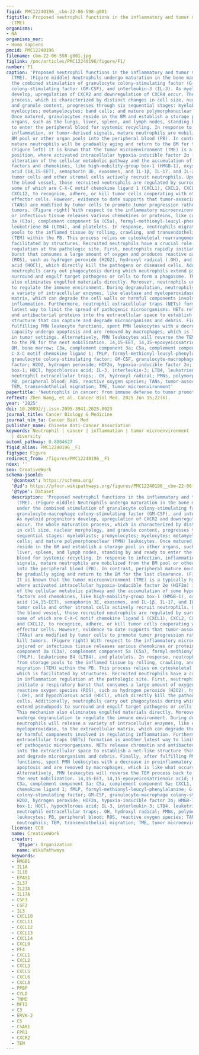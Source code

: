 ```yaml
---
figid: PMC12240196__cbm-22-06-598-g001
figtitle: Proposed neutrophil functions in the inflammatory and tumor microenvironment
  (TME)
organisms:
- NA
organisms_ner:
- Homo sapiens
pmcid: PMC12240196
filename: cbm-22-06-598-g001.jpg
figlink: /pmc/articles/PMC12240196/figure/F1/
number: F1
caption: 'Proposed neutrophil functions in the inflammatory and tumor microenvironment
  (TME). (Figure middle) Neutrophils undergo maturation in the bone marrow (BM) under
  the combined stimulation of granulocyte colony-stimulating factor (G-CSF), granulocyte-macrophage
  colony-stimulating factor (GM-CSF), and interleukin-3 (IL-3). As myeloid progenitors
  develop, upregulation of CXCR2 and downregulation of CXCR4 occur. The whole maturation
  process, which is characterized by distinct changes in cell size, nuclear morphology,
  and granule content, progresses through six sequential stages: myeloblasts; promyelocytes;
  myelocytes; metamyelocytes; band cells; and mature polymorphonuclear (PMN) leukocytes.
  Once matured, granulocytes reside in the BM and establish a storage pool in other
  organs, such as the lungs, liver, spleen, and lymph nodes, standing by and ready
  to enter the peripheral blood for systemic recycling. In response to infection,
  inflammation, or tumor-derived signals, mature neutrophils are mobilized from the
  BM pool or other organ pools into the peripheral blood (PB). In contrast, peripheral
  mature neutrophils will be gradually aging and return to the BM for the last clearance.
  (Figure left) It is known that the tumor microenvironment (TME) is a typically hypoxia
  position, where activated intracellular hypoxia-inducible factor 2α (HIF2α) induces
  alteration of the cellular metabolic pathway and the accumulation of some hypoxia-induced
  factors and chemokines, like high-mobility-group box-1 (HMGB-1), oxysterols, 14,15-epoxyeicosatrienoic
  acid (14,15-EET), semaphorin 3E, exosomes, and IL-1β, IL-17, and IL-23. In addition,
  tumor cells and other stromal cells actively recruit neutrophils. Upon crossing
  the blood vessel, those recruited neutrophils are regulated by surrounding chemokines,
  some of which are C-X-C motif chemokine ligand 1 (CXCL1), CXCL2, CXCL5, CXCL8, and
  CXCL12, to recognize, adhere, or kill tumor cells cooperating with other immune
  effector cells. However, evidence to date supports that tumor-associated neutrophils
  (TANs) are modified by tumor cells to promote tumor progression rather than to kill
  tumors. (Figure right) With respect to the inflammatory microenvironment, injured
  or infectious tissue releases various chemokines or proteins, like complement component
  3a (C3a), complement component 5a (C5a), formyl-methionyl-leucyl-phenylalanine (fMLP),
  leukotriene B4 (LTB4), and platelets. In response, neutrophils migrate from storage
  pools to the inflamed tissue by rolling, crawling, and transendothelial migration
  (TEM) within the PB. This process relies on cytoskeletal rearrangement, which is
  facilitated by structures. Recruited neutrophils have a crucial role in inflammation
  regulation at the pathologic site. First, neutrophils rapidly initiate a respiratory
  burst that consumes a large amount of oxygen and produces reactive oxygen species
  (ROS), such as hydrogen peroxide (H2O2), hydroxyl radical (.OH), and hypochlorous
  acid (HOCl), which directly kill the pathogens or diseased cells. Additionally,
  neutrophils carry out phagocytosis during which neutrophils extend pseudopods to
  surround and engulf target pathogens or cells to form a phagosome. This mechanism
  also eliminates engulfed materials directly. Moreover, neutrophils undergo degranulation
  to regulate the immune environment. During degranulation, neutrophils will release
  a variety of intracellular enzymes, like elastase and myeloperoxidase, to the extracellular
  matrix, which can degrade the cell walls or harmful components involved in regulating
  inflammation. Furthermore, neutrophil extracellular traps (NETs) formation is another
  latest way to limit the spread of pathogenic microorganisms. NETs release chromatin
  and antibacterial proteins into the extracellular space to establish a net-like
  structure that can capture and degrade microorganisms and debris. Finally, after
  fulfilling PMN leukocyte functions, spent PMN leukocytes with a decrease in proinflammatory
  capacity undergo apoptosis and are removed by macrophages, which is like what occurs
  in tumor settings. Alternatively, PMN leukocytes will reverse the TEM process back
  to the PB for the next mobilization. 14,15-EET, 14,15-epoxyeicosatrienoic acid;
  BM, bone marrow; C3a, complement component 3a; C5a, complement component 5a; CXCL1,
  C-X-C motif chemokine ligand 1; fMLP, formyl-methionyl-leucyl-phenylalanine; G-CSF,
  granulocyte colony-stimulating factor; GM-CSF, granulocyte-macrophage colony-stimulating
  factor; H2O2, hydrogen peroxide; HIF2α, hypoxia-inducible factor 2α; HMGB-1, high-mobility-group
  box-1; HOCl, hypochlorous acid; IL-3, interleukin-3; LTB4, leukotriene B4; NETs,
  neutrophil extracellular traps;. OH, hydroxyl radical; PMNs, polymorphonuclear leukocytes;
  PB, peripheral blood; ROS, reactive oxygen species; TANs, tumor-associated neutrophils;
  TEM, transendothelial migration; TME, tumor microenvironment'
papertitle: 'Neutrophils in cancer: from immune defense to tumor promotion'
reftext: Zhen Wang, et al. Cancer Biol Med. 2025 Jun 15;22(6).
year: '2025'
doi: 10.20892/j.issn.2095-3941.2025.0023
journal_title: Cancer Biology & Medicine
journal_nlm_ta: Cancer Biol Med
publisher_name: Chinese Anti-Cancer Association
keywords: Neutrophil | cancer | inflammation | tumor microenvironment | metastasis
  | diversity
automl_pathway: 0.8804627
figid_alias: PMC12240196__F1
figtype: Figure
redirect_from: /figures/PMC12240196__F1
ndex: ''
seo: CreativeWork
schema-jsonld:
  '@context': https://schema.org/
  '@id': https://pfocr.wikipathways.org/figures/PMC12240196__cbm-22-06-598-g001.html
  '@type': Dataset
  description: 'Proposed neutrophil functions in the inflammatory and tumor microenvironment
    (TME). (Figure middle) Neutrophils undergo maturation in the bone marrow (BM)
    under the combined stimulation of granulocyte colony-stimulating factor (G-CSF),
    granulocyte-macrophage colony-stimulating factor (GM-CSF), and interleukin-3 (IL-3).
    As myeloid progenitors develop, upregulation of CXCR2 and downregulation of CXCR4
    occur. The whole maturation process, which is characterized by distinct changes
    in cell size, nuclear morphology, and granule content, progresses through six
    sequential stages: myeloblasts; promyelocytes; myelocytes; metamyelocytes; band
    cells; and mature polymorphonuclear (PMN) leukocytes. Once matured, granulocytes
    reside in the BM and establish a storage pool in other organs, such as the lungs,
    liver, spleen, and lymph nodes, standing by and ready to enter the peripheral
    blood for systemic recycling. In response to infection, inflammation, or tumor-derived
    signals, mature neutrophils are mobilized from the BM pool or other organ pools
    into the peripheral blood (PB). In contrast, peripheral mature neutrophils will
    be gradually aging and return to the BM for the last clearance. (Figure left)
    It is known that the tumor microenvironment (TME) is a typically hypoxia position,
    where activated intracellular hypoxia-inducible factor 2α (HIF2α) induces alteration
    of the cellular metabolic pathway and the accumulation of some hypoxia-induced
    factors and chemokines, like high-mobility-group box-1 (HMGB-1), oxysterols, 14,15-epoxyeicosatrienoic
    acid (14,15-EET), semaphorin 3E, exosomes, and IL-1β, IL-17, and IL-23. In addition,
    tumor cells and other stromal cells actively recruit neutrophils. Upon crossing
    the blood vessel, those recruited neutrophils are regulated by surrounding chemokines,
    some of which are C-X-C motif chemokine ligand 1 (CXCL1), CXCL2, CXCL5, CXCL8,
    and CXCL12, to recognize, adhere, or kill tumor cells cooperating with other immune
    effector cells. However, evidence to date supports that tumor-associated neutrophils
    (TANs) are modified by tumor cells to promote tumor progression rather than to
    kill tumors. (Figure right) With respect to the inflammatory microenvironment,
    injured or infectious tissue releases various chemokines or proteins, like complement
    component 3a (C3a), complement component 5a (C5a), formyl-methionyl-leucyl-phenylalanine
    (fMLP), leukotriene B4 (LTB4), and platelets. In response, neutrophils migrate
    from storage pools to the inflamed tissue by rolling, crawling, and transendothelial
    migration (TEM) within the PB. This process relies on cytoskeletal rearrangement,
    which is facilitated by structures. Recruited neutrophils have a crucial role
    in inflammation regulation at the pathologic site. First, neutrophils rapidly
    initiate a respiratory burst that consumes a large amount of oxygen and produces
    reactive oxygen species (ROS), such as hydrogen peroxide (H2O2), hydroxyl radical
    (.OH), and hypochlorous acid (HOCl), which directly kill the pathogens or diseased
    cells. Additionally, neutrophils carry out phagocytosis during which neutrophils
    extend pseudopods to surround and engulf target pathogens or cells to form a phagosome.
    This mechanism also eliminates engulfed materials directly. Moreover, neutrophils
    undergo degranulation to regulate the immune environment. During degranulation,
    neutrophils will release a variety of intracellular enzymes, like elastase and
    myeloperoxidase, to the extracellular matrix, which can degrade the cell walls
    or harmful components involved in regulating inflammation. Furthermore, neutrophil
    extracellular traps (NETs) formation is another latest way to limit the spread
    of pathogenic microorganisms. NETs release chromatin and antibacterial proteins
    into the extracellular space to establish a net-like structure that can capture
    and degrade microorganisms and debris. Finally, after fulfilling PMN leukocyte
    functions, spent PMN leukocytes with a decrease in proinflammatory capacity undergo
    apoptosis and are removed by macrophages, which is like what occurs in tumor settings.
    Alternatively, PMN leukocytes will reverse the TEM process back to the PB for
    the next mobilization. 14,15-EET, 14,15-epoxyeicosatrienoic acid; BM, bone marrow;
    C3a, complement component 3a; C5a, complement component 5a; CXCL1, C-X-C motif
    chemokine ligand 1; fMLP, formyl-methionyl-leucyl-phenylalanine; G-CSF, granulocyte
    colony-stimulating factor; GM-CSF, granulocyte-macrophage colony-stimulating factor;
    H2O2, hydrogen peroxide; HIF2α, hypoxia-inducible factor 2α; HMGB-1, high-mobility-group
    box-1; HOCl, hypochlorous acid; IL-3, interleukin-3; LTB4, leukotriene B4; NETs,
    neutrophil extracellular traps;. OH, hydroxyl radical; PMNs, polymorphonuclear
    leukocytes; PB, peripheral blood; ROS, reactive oxygen species; TANs, tumor-associated
    neutrophils; TEM, transendothelial migration; TME, tumor microenvironment'
  license: CC0
  name: CreativeWork
  creator:
    '@type': Organization
    name: WikiPathways
  keywords:
  - HMGB1
  - IL1A
  - IL1B
  - EPAS1
  - IL37
  - IL23A
  - IL17A
  - CSF3
  - CSF2
  - IL3
  - CXCL10
  - CXCL11
  - CXCL12
  - CXCL13
  - CXCL14
  - CXCL9
  - PF4
  - CXCL1
  - CXCL2
  - CXCL3
  - CXCL5
  - CXCL6
  - CXCL8
  - PPBP
  - CYLD
  - TNMD
  - MFT2
  - C3
  - ERVK-2
  - C5
  - C5AR1
  - FPR1
  - CXCR2
  - TEM
---
```

